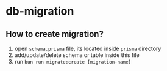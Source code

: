 # db-migration

## How to create migration?

1. open `schema.prisma` file, its located inside `prisma` directory
2. add/update/delete schema or table inside this file
3. run `bun run migrate:create [migration-name]`
